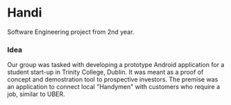 # Handi

Software Engineering project from 2nd year.

### Idea
Our group was tasked with developing a prototype Android application for a student start-up in Trinity College, Dublin. It was meant as a proof of concept and demostration tool to prospective investors. The premise was an application to connect local "Handymen" with customers who require a job, similar to UBER.
